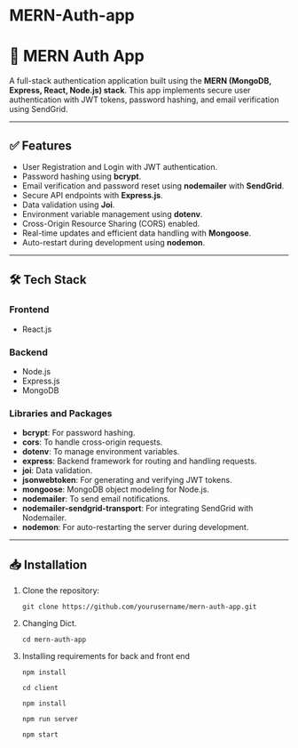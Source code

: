 # MERN-Auth-app
# 🚀 MERN Auth App

A full-stack authentication application built using the **MERN (MongoDB, Express, React, Node.js) stack**. This app implements secure user authentication with JWT tokens, password hashing, and email verification using SendGrid.

---

## ✅ Features

- User Registration and Login with JWT authentication.
- Password hashing using **bcrypt**.
- Email verification and password reset using **nodemailer** with **SendGrid**.
- Secure API endpoints with **Express.js**.
- Data validation using **Joi**.
- Environment variable management using **dotenv**.
- Cross-Origin Resource Sharing (CORS) enabled.
- Real-time updates and efficient data handling with **Mongoose**.
- Auto-restart during development using **nodemon**.

---

## 🛠️ Tech Stack

### Frontend
- React.js

### Backend
- Node.js
- Express.js
- MongoDB

### Libraries and Packages
- **bcrypt**: For password hashing.
- **cors**: To handle cross-origin requests.
- **dotenv**: To manage environment variables.
- **express**: Backend framework for routing and handling requests.
- **joi**: Data validation.
- **jsonwebtoken**: For generating and verifying JWT tokens.
- **mongoose**: MongoDB object modeling for Node.js.
- **nodemailer**: To send email notifications.
- **nodemailer-sendgrid-transport**: For integrating SendGrid with Nodemailer.
- **nodemon**: For auto-restarting the server during development.

---

## 📥 Installation

1. Clone the repository:
   ```
   git clone https://github.com/yourusername/mern-auth-app.git

   ```
2. Changing Dict.

   ```
   cd mern-auth-app
    ```
3. Installing requirements for back and front end
   ```
   npm install

   cd client
   
   npm install

   npm run server

   npm start
   ```


   
